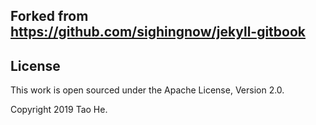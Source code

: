 ## Forked from https://github.com/sighingnow/jekyll-gitbook

## License

This work is open sourced under the Apache License, Version 2.0.

Copyright 2019 Tao He.
